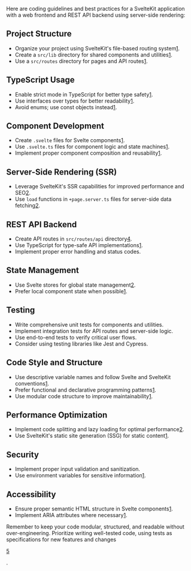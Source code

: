 Here are coding guidelines and best practices for a SvelteKit application with a web frontend and REST API backend using server-side rendering:

## Project Structure

* Organize your project using SvelteKit's file-based routing system[1](https://cursor.directory/svelte5-sveltekit-development-guide).
* Create a `src/lib` directory for shared components and utilities[1](https://cursor.directory/svelte5-sveltekit-development-guide).
* Use a `src/routes` directory for pages and API routes[1](https://cursor.directory/svelte5-sveltekit-development-guide).

## TypeScript Usage

* Enable strict mode in TypeScript for better type safety[1](https://cursor.directory/svelte5-sveltekit-development-guide).
* Use interfaces over types for better readability[1](https://cursor.directory/svelte5-sveltekit-development-guide).
* Avoid enums; use const objects instead[1](https://cursor.directory/svelte5-sveltekit-development-guide).

## Component Development

* Create `.svelte` files for Svelte components[1](https://cursor.directory/svelte5-sveltekit-development-guide).
* Use `.svelte.ts` files for component logic and state machines[1](https://cursor.directory/svelte5-sveltekit-development-guide).
* Implement proper component composition and reusability[1](https://cursor.directory/svelte5-sveltekit-development-guide).

## Server-Side Rendering (SSR)

* Leverage SvelteKit's SSR capabilities for improved performance and SEO[2](https://daily.dev/blog/svelte-for-beginners-a-guide).
* Use `load` functions in `+page.server.ts` files for server-side data fetching[2](https://daily.dev/blog/svelte-for-beginners-a-guide).

## REST API Backend

* Create API routes in `src/routes/api` directory[4](https://svelte.dev/docs/kit/creating-a-project).
* Use TypeScript for type-safe API implementations[1](https://cursor.directory/svelte5-sveltekit-development-guide).
* Implement proper error handling and status codes.

## State Management

* Use Svelte stores for global state management[2](https://daily.dev/blog/svelte-for-beginners-a-guide).
* Prefer local component state when possible[1](https://cursor.directory/svelte5-sveltekit-development-guide).

## Testing

* Write comprehensive unit tests for components and utilities.
* Implement integration tests for API routes and server-side logic.
* Use end-to-end tests to verify critical user flows.
* Consider using testing libraries like Jest and Cypress.

## Code Style and Structure

* Use descriptive variable names and follow Svelte and SvelteKit conventions[1](https://cursor.directory/svelte5-sveltekit-development-guide).
* Prefer functional and declarative programming patterns[1](https://cursor.directory/svelte5-sveltekit-development-guide).
* Use modular code structure to improve maintainability[1](https://cursor.directory/svelte5-sveltekit-development-guide).

## Performance Optimization

* Implement code splitting and lazy loading for optimal performance[2](https://daily.dev/blog/svelte-for-beginners-a-guide).
* Use SvelteKit's static site generation (SSG) for static content[1](https://cursor.directory/svelte5-sveltekit-development-guide).

## Security

* Implement proper input validation and sanitization.
* Use environment variables for sensitive information[1](https://cursor.directory/svelte5-sveltekit-development-guide).

## Accessibility

* Ensure proper semantic HTML structure in Svelte components[1](https://cursor.directory/svelte5-sveltekit-development-guide).
* Implement ARIA attributes where necessary[1](https://cursor.directory/svelte5-sveltekit-development-guide).

Remember to keep your code modular, structured, and readable without over-engineering. Prioritize writing well-tested code, using tests as specifications for new features and changes

[5](https://dev.to/braide/building-progressive-web-applications-using-sveltekit-58gj)

.